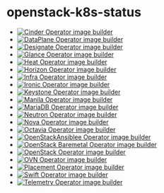 # openstack-k8s-status

* [![Cinder Operator image builder](https://github.com/openstack-k8s-operators/cinder-operator/actions/workflows/build-cinder-operator.yaml/badge.svg)](https://github.com/openstack-k8s-operators/cinder-operator/actions/workflows/build-cinder-operator.yaml)
* [![DataPlane Operator image builder](https://github.com/openstack-k8s-operators/dataplane-operator/actions/workflows/build-dataplane-operator.yaml/badge.svg)](https://github.com/openstack-k8s-operators/dataplane-operator/actions/workflows/build-dataplane-operator.yaml)
* [![Designate Operator image builder](https://github.com/openstack-k8s-operators/designate-operator/actions/workflows/build-designate-operator.yaml/badge.svg)](https://github.com/openstack-k8s-operators/designate-operator/actions/workflows/build-designate-operator.yaml)
* [![Glance Operator image builder](https://github.com/openstack-k8s-operators/glance-operator/actions/workflows/build-glance-operator.yaml/badge.svg)](https://github.com/openstack-k8s-operators/glance-operator/actions/workflows/build-glance-operator.yaml)
* [![Heat Operator image builder](https://github.com/openstack-k8s-operators/heat-operator/actions/workflows/build-heat-operator.yaml/badge.svg)](https://github.com/openstack-k8s-operators/heat-operator/actions/workflows/build-heat-operator.yaml)
* [![Horizon Operator image builder](https://github.com/openstack-k8s-operators/horizon-operator/actions/workflows/build-horizon-operator.yaml/badge.svg)](https://github.com/openstack-k8s-operators/horizon-operator/actions/workflows/build-horizon-operator.yaml)
* [![Infra Operator image builder](https://github.com/openstack-k8s-operators/infra-operator/actions/workflows/build-infra-operator.yaml/badge.svg)](https://github.com/openstack-k8s-operators/infra-operator/actions/workflows/build-infra-operator.yaml)
* [![Ironic Operator image builder](https://github.com/openstack-k8s-operators/ironic-operator/actions/workflows/build-ironic-operator.yaml/badge.svg)](https://github.com/openstack-k8s-operators/ironic-operator/actions/workflows/build-ironic-operator.yaml)
* [![Keystone Operator image builder](https://github.com/openstack-k8s-operators/keystone-operator/actions/workflows/build-keystone-operator.yaml/badge.svg)](https://github.com/openstack-k8s-operators/keystone-operator/actions/workflows/build-keystone-operator.yaml)
* [![Manila Operator image builder](https://github.com/openstack-k8s-operators/manila-operator/actions/workflows/build-manila-operator.yaml/badge.svg)](https://github.com/openstack-k8s-operators/manila-operator/actions/workflows/build-manila-operator.yaml)
* [![MariaDB Operator image builder](https://github.com/openstack-k8s-operators/mariadb-operator/actions/workflows/build-mariadb-operator.yaml/badge.svg)](https://github.com/openstack-k8s-operators/mariadb-operator/actions/workflows/build-mariadb-operator.yaml)
* [![Neutron Operator image builder](https://github.com/openstack-k8s-operators/neutron-operator/actions/workflows/build-neutron-operator.yaml/badge.svg)](https://github.com/openstack-k8s-operators/neutron-operator/actions/workflows/build-neutron-operator.yaml)
* [![Nova Operator image builder](https://github.com/openstack-k8s-operators/nova-operator/actions/workflows/build-nova-operator.yaml/badge.svg)](https://github.com/openstack-k8s-operators/nova-operator/actions/workflows/build-nova-operator.yaml)
* [![Octavia Operator image builder](https://github.com/openstack-k8s-operators/octavia-operator/actions/workflows/build-octavia-operator.yaml/badge.svg)](https://github.com/openstack-k8s-operators/octavia-operator/actions/workflows/build-octavia-operator.yaml)
* [![OpenStackAnsiblee Operator image builder](https://github.com/openstack-k8s-operators/openstack-ansibleee-operator/actions/workflows/build-openstack-ansibleee-operator.yaml/badge.svg)](https://github.com/openstack-k8s-operators/openstack-ansibleee-operator/actions/workflows/build-openstack-ansibleee-operator.yaml)
* [![OpenStack Baremetal Operator image builder](https://github.com/openstack-k8s-operators/openstack-baremetal-operator/actions/workflows/build-openstack-baremetal-operator.yaml/badge.svg)](https://github.com/openstack-k8s-operators/openstack-baremetal-operator/actions/workflows/build-openstack-baremetal-operator.yaml)
* [![OpenStack Operator image builder](https://github.com/openstack-k8s-operators/openstack-operator/actions/workflows/build-openstack-operator.yaml/badge.svg)](https://github.com/openstack-k8s-operators/openstack-operator/actions/workflows/build-openstack-operator.yaml)
* [![OVN Operator image builder](https://github.com/openstack-k8s-operators/ovn-operator/actions/workflows/build-ovn-operator.yaml/badge.svg)](https://github.com/openstack-k8s-operators/ovn-operator/actions/workflows/build-ovn-operator.yaml)
* [![Placement Operator image builder](https://github.com/openstack-k8s-operators/placement-operator/actions/workflows/build-placement-operator.yaml/badge.svg)](https://github.com/openstack-k8s-operators/placement-operator/actions/workflows/build-placement-operator.yaml)
* [![Swift Operator image builder](https://github.com/openstack-k8s-operators/swift-operator/actions/workflows/build-swift-operator.yaml/badge.svg)](https://github.com/openstack-k8s-operators/swift-operator/actions/workflows/build-swift-operator.yaml)
* [![Telemetry Operator image builder](https://github.com/openstack-k8s-operators/telemetry-operator/actions/workflows/build-telemetry-operator.yaml/badge.svg)](https://github.com/openstack-k8s-operators/telemetry-operator/actions/workflows/build-telemetry-operator.yaml)

<!---
[![<> Operator image builder](https://github.com/openstack-k8s-operators/<>-operator/actions/workflows/build-<>-operator.yaml/badge.svg)](https://github.com/openstack-k8s-operators/<>-operator/actions/workflows/build-<>-operator.yaml)
-->
